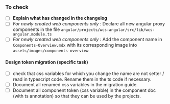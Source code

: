 ### To check

- [ ] **Explain what has changed in the changelog**
- [ ] _For newly created web components only :_ Declare all new angular proxy components in the file `angular/projects/wcs-angular/src/lib/wcs-angular.module.ts`
- [ ] _For newly created web components only :_ Add the component name in `Components-Overview.mdx` with its corresponding image into `assets/images/components-overview`

#### Design token migration (specific task)

- [ ] check that css variables for which you change the name are not setter / read in typescript code. Rename them in the ts code if necessary.
- [ ] Document all renamed css variables in the migration guide.
- [ ] Document all component token (css variable) in the component doc (with ts annotation) so that they can be used by the projects.